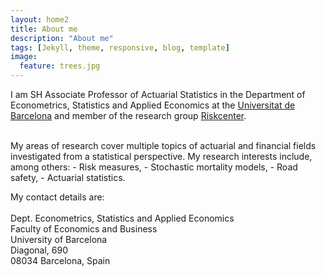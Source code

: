 ```yaml
---
layout: home2
title: About me
description: "About me"
tags: [Jekyll, theme, responsive, blog, template]
image:
  feature: trees.jpg
---
```


I am SH Associate Professor of Actuarial Statistics in the Department of Econometrics, Statistics and Applied Economics at the <a href="https://www.ub.edu/portal/web/dp-economestap/econometria-estadistica/" target="_blank">Universitat de Barcelona</a>
and member of the research group <a href="http://www.ub.edu/riskcenter/santolino/" target="_blank">Riskcenter</a>.

<br />
My areas of research cover multiple topics of actuarial and financial fields investigated from a statistical perspective. My research interests include, among others:
- Risk measures,
- Stochastic mortality models,
- Road safety,
- Actuarial statistics.

<br />
<p>
My contact details are:<br>
<br>Dept. Econometrics, Statistics and Applied Economics<br>
Faculty of Economics and Business<br>
University of Barcelona<br>
Diagonal, 690<br>
08034 Barcelona, Spain</p>
